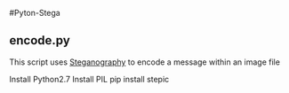 #Pyton-Stega

<h2>encode.py</h2>
This script uses <a href="https://en.wikipedia.org/wiki/Steganography">Steganography</a> to encode a message within an image file

  Install Python2.7
  Install PIL
  pip install stepic

 
